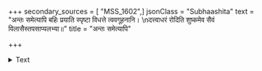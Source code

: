 +++
secondary_sources = [ "MSS_1602",]
jsonClass = "Subhaashita"
text = "अन्तः समेत्यापि बहिः प्रयाति स्पृष्टा विधत्ते त्ववगूहनानि।  \nदत्त्वाधरं रोदिति शुष्कमेव सैवं विलासैस्तपसाप्यलभ्या॥"
title = "अन्तः समेत्यापि"

+++

<details><summary>Text</summary>

अन्तः समेत्यापि बहिः प्रयाति स्पृष्टा विधत्ते त्ववगूहनानि।  
दत्त्वाधरं रोदिति शुष्कमेव सैवं विलासैस्तपसाप्यलभ्या॥
</details>
